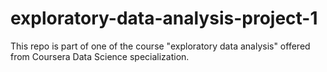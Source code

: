 # exploratory-data-analysis-project-1
This repo is part of one of the course "exploratory data analysis" offered from Coursera Data Science specialization.
